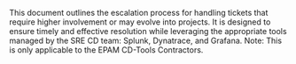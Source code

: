 This document outlines the escalation process for handling tickets that require higher involvement or may evolve into projects. It is designed to ensure timely and effective resolution while leveraging the appropriate tools managed by the SRE CD team: Splunk, Dynatrace, and Grafana. Note: This is only applicable to the EPAM CD-Tools Contractors.
